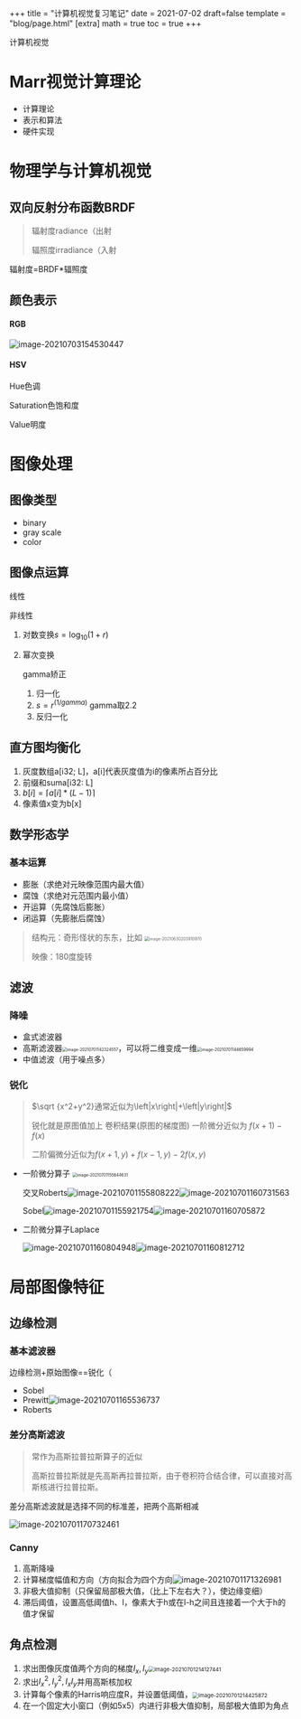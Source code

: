 +++
title = "计算机视觉复习笔记"
date = 2021-07-02
draft=false
template = "blog/page.html"
[extra]
math = true
toc = true
+++

计算机视觉

# Marr视觉计算理论

- 计算理论
- 表示和算法
- 硬件实现

# 物理学与计算机视觉

## 双向反射分布函数BRDF

> 辐射度radiance（出射
>
> 辐照度irradiance（入射

辐射度=BRDF*辐照度

## 颜色表示

#### RGB

![image-20210703154530447](https://i.loli.net/2021/07/03/Yo2iauNRlgwE8qp.png)

#### HSV

Hue色调

Saturation色饱和度

Value明度


# 图像处理

## 图像类型

- binary
- gray scale
- color

## 图像点运算

线性

非线性

1. 对数变换$s=\log_{10}(1+r)$

2. 幂次变换

    gamma矫正

    1. 归一化
    2. $s=r^(1/gamma)$ gamma取2.2
    3. 反归一化

## 直方图均衡化

1. 灰度数组a[i32; L]，a[i]代表灰度值为i的像素所占百分比
2. 前缀和suma[i32: L]
3. $b[i]=\lceil a[i]*(L-1) \rceil$
4. 像素值x变为b[x]

## 数学形态学

### 基本运算

- 膨胀（求绝对元映像范围内最大值）
- 腐蚀（求绝对元范围内最小值）
- 开运算（先腐蚀后膨胀）
- 闭运算（先膨胀后腐蚀）

> 结构元：奇形怪状的东东，比如 <img src="https://i.loli.net/2021/06/30/E1gzVTfWjDoUsaG.png" alt="image-20210630203910970" style="zoom:50%;" />
>
> 映像：180度旋转

## 滤波

### 降噪

- 盒式滤波器
- 高斯滤波器<img src="https://i.loli.net/2021/07/01/SosrWDkcY4G6h89.png" alt="image-20210701142324557" style="zoom:50%;" />，可以将二维变成一维<img src="https://i.loli.net/2021/07/01/R5JQDIp2s1zVbj8.png" alt="image-20210701144659994" style="zoom:50%;" />
- 中值滤波（用于噪点多）

### 锐化

> $\sqrt {x^2+y^2}通常近似为\left|x\right|+\left|y\right|$
>
> 锐化就是原图值加上 卷积结果(原图的梯度图)
> 一阶微分近似为 $f(x+1)-f(x)$
>
> 二阶偏微分近似为$f(x+1,y)+f(x-1,y)-2f(x,y)$

- 一阶微分算子 <img src="https://i.loli.net/2021/07/01/t8HPxlqinCGO5JK.png" alt="image-20210701155644631" style="zoom:50%;" />

  交叉Roberts![image-20210701155808222](https://i.loli.net/2021/07/01/TCt2rRvZ7J9M3Yq.png)![image-20210701160731563](https://i.loli.net/2021/07/01/k2YRpHWrLhtnmBU.png)

  Sobel![image-20210701155921754](https://i.loli.net/2021/07/01/PdmVUh3zvckb2ei.png)![image-20210701160705872](https://i.loli.net/2021/07/01/9ftJYpQ64GLH3ai.png)
- 二阶微分算子Laplace

  ![image-20210701160804948](https://i.loli.net/2021/07/01/MnjhNbAugZfxR4V.png)![image-20210701160812712](https://i.loli.net/2021/07/01/9TqApBZYbJirFWG.png)

# 局部图像特征

## 边缘检测

### 基本滤波器

边缘检测+原始图像==锐化（

- Sobel
- Prewitt![image-20210701165536737](https://i.loli.net/2021/07/01/235QOLZGBxqNwAb.png)
- Roberts

### 差分高斯滤波

> 常作为高斯拉普拉斯算子的近似
>
> 高斯拉普拉斯就是先高斯再拉普拉斯，由于卷积符合结合律，可以直接对高斯核进行拉普拉斯。

差分高斯滤波就是选择不同的标准差，把两个高斯相减

![image-20210701170732461](https://i.loli.net/2021/07/01/Fr4PNMx6GCU9RLD.png)

### Canny

1. 高斯降噪
2. 计算梯度幅值和方向（方向拟合为四个方向![image-20210701171326981](https://i.loli.net/2021/07/01/3HyaRsJdYEKN718.png)
3. 非极大值抑制（只保留局部极大值，（比上下左右大？），使边缘变细）
4. 滞后阈值，设置高低阈值h、l，像素大于h或在l-h之间且连接着一个大于h的值才保留

## 角点检测

1. 求出图像灰度值两个方向的梯度$I_x,I_y$<img src="https://i.loli.net/2021/07/01/pqU3F1jsN4XGw6g.png" alt="image-20210701214127441" style="zoom: 67%;" />
2. 求出$I_x^2, I_y^2, I_xI_y$并用高斯核加权
3. 计算每个像素的Harris响应度R，并设置低阈值，<img src="https://i.loli.net/2021/07/01/d8TPb9jav5WUwhs.png" alt="image-20210701214425872" style="zoom: 67%;" />
4. 在一个固定大小窗口（例如5x5）内进行非极大值抑制，局部极大值即为角点
